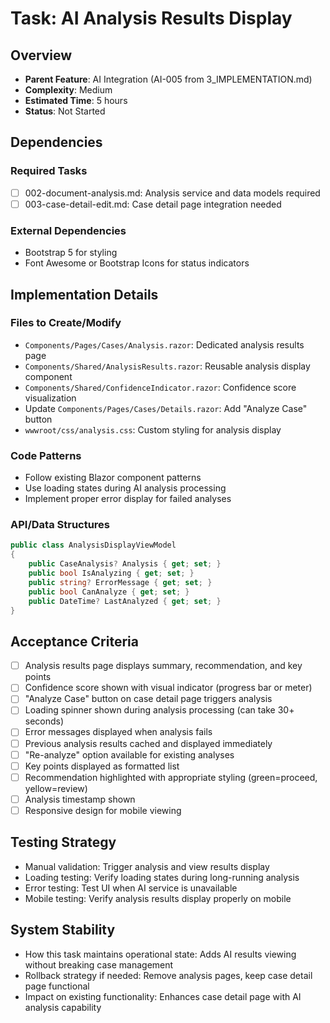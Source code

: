 # Task: AI Analysis Results Display

## Overview
- **Parent Feature**: AI Integration (AI-005 from 3_IMPLEMENTATION.md)
- **Complexity**: Medium
- **Estimated Time**: 5 hours
- **Status**: Not Started

## Dependencies
### Required Tasks
- [ ] 002-document-analysis.md: Analysis service and data models required
- [ ] 003-case-detail-edit.md: Case detail page integration needed

### External Dependencies
- Bootstrap 5 for styling
- Font Awesome or Bootstrap Icons for status indicators

## Implementation Details
### Files to Create/Modify
- `Components/Pages/Cases/Analysis.razor`: Dedicated analysis results page
- `Components/Shared/AnalysisResults.razor`: Reusable analysis display component
- `Components/Shared/ConfidenceIndicator.razor`: Confidence score visualization
- Update `Components/Pages/Cases/Details.razor`: Add "Analyze Case" button
- `wwwroot/css/analysis.css`: Custom styling for analysis display

### Code Patterns
- Follow existing Blazor component patterns
- Use loading states during AI analysis processing
- Implement proper error display for failed analyses

### API/Data Structures
```csharp
public class AnalysisDisplayViewModel
{
    public CaseAnalysis? Analysis { get; set; }
    public bool IsAnalyzing { get; set; }
    public string? ErrorMessage { get; set; }
    public bool CanAnalyze { get; set; }
    public DateTime? LastAnalyzed { get; set; }
}
```

## Acceptance Criteria
- [ ] Analysis results page displays summary, recommendation, and key points
- [ ] Confidence score shown with visual indicator (progress bar or meter)
- [ ] "Analyze Case" button on case detail page triggers analysis
- [ ] Loading spinner shown during analysis processing (can take 30+ seconds)
- [ ] Error messages displayed when analysis fails
- [ ] Previous analysis results cached and displayed immediately
- [ ] "Re-analyze" option available for existing analyses
- [ ] Key points displayed as formatted list
- [ ] Recommendation highlighted with appropriate styling (green=proceed, yellow=review)
- [ ] Analysis timestamp shown
- [ ] Responsive design for mobile viewing

## Testing Strategy
- Manual validation: Trigger analysis and view results display
- Loading testing: Verify loading states during long-running analysis
- Error testing: Test UI when AI service is unavailable
- Mobile testing: Verify analysis results display properly on mobile

## System Stability
- How this task maintains operational state: Adds AI results viewing without breaking case management
- Rollback strategy if needed: Remove analysis pages, keep case detail page functional
- Impact on existing functionality: Enhances case detail page with AI analysis capability